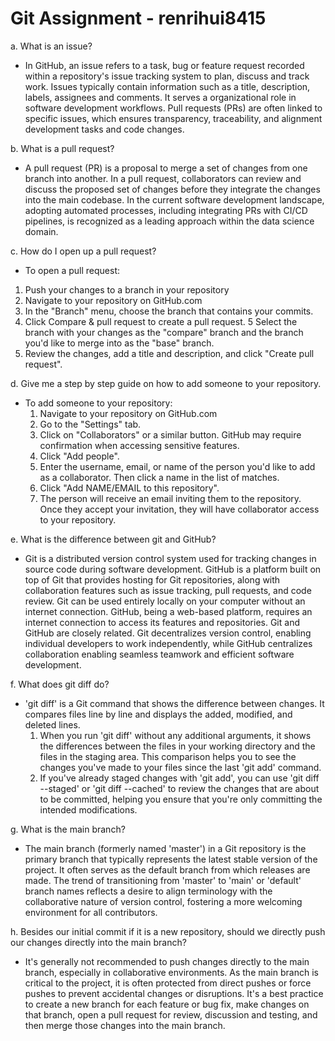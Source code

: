 # Git Assignment - renrihui8415
a. What is an issue?
- In GitHub, an issue refers to a task, bug or feature request recorded within a repository's issue tracking system to plan, discuss and track work. Issues typically contain information such as a title, description, labels, assignees and comments. It serves a organizational role in software development workflows. Pull requests (PRs) are often linked to specific issues, which ensures transparency, traceability, and alignment development tasks and code changes.

b. What is a pull request?
- A pull request (PR) is a proposal to merge a set of changes from one branch into another. In a pull request, collaborators can review and discuss the proposed set of changes before they integrate the changes into the main codebase. In the current software development landscape, adopting automated processes, including integrating PRs with CI/CD pipelines, is recognized as a leading approach within the data science domain.

c. How do I open up a pull request?
- To open a pull request:
 1. Push your changes to a branch in your repository
 2. Navigate to your repository on GitHub.com
 3. In the "Branch" menu, choose the branch that contains your commits.
 4. Click Compare & pull request to create a pull request.
 5 Select the branch with your changes as the "compare" branch and the branch you'd like to merge into as the "base" branch.
 6. Review the changes, add a title and description, and click "Create pull request".

d. Give me a step by step guide on how to add someone to your repository.
- To add someone to your repository:
  1. Navigate to your repository on GitHub.com
  2. Go to the "Settings" tab.
  3. Click on "Collaborators" or a similar button. GitHub may require confirmation when accessing sensitive features.
  4. Click "Add people".
  5. Enter the username, email, or name of the person you'd like to add as a collaborator. Then click a name in the list of matches.
  6. Click "Add NAME/EMAIL to this repository".
  7. The person will receive an email inviting them to the repository. Once they accept your invitation, they will have collaborator access to your repository.
  
e. What is the difference between git and GitHub?
- Git is a distributed version control system used for tracking changes in source code during software development. GitHub is a platform built on top of Git that provides hosting for Git repositories, along with collaboration features such as issue tracking, pull requests, and code review. Git can be used entirely locally on your computer without an internet connection. GitHub, being a web-based platform, requires an internet connection to access its features and repositories. Git and GitHub are closely related. Git decentralizes version control, enabling individual developers to work independently, while GitHub centralizes collaboration enabling seamless teamwork and efficient software development.

f. What does git diff do?
- 'git diff' is a Git command that shows the difference between changes. It compares files line by line and displays the added, modified, and deleted lines. 
  1. When you run 'git diff' without any additional arguments, it shows the differences between the files in your working directory and the files in the staging area. This comparison helps you to see the changes you've made to your files since the last 'git add' command.
  2. If you've already staged changes with 'git add', you can use 'git diff --staged' or 'git diff --cached' to review the changes that are about to be committed, helping you ensure that you're only committing the intended modifications.

g. What is the main branch?
- The main branch (formerly named 'master') in a Git repository is the primary branch that typically represents the latest stable version of the project. It often serves as the default branch from which releases are made. The trend of transitioning from 'master' to 'main' or 'default' branch names reflects a desire to align terminology with the collaborative nature of version control, fostering a more welcoming environment for all contributors.

h. Besides our initial commit if it is a new repository, should we directly push our changes directly into the main branch?
- It's generally not recommended to push changes directly to the main branch, especially in collaborative environments. As the main branch is critical to the project, it is often protected from direct pushes or force pushes to prevent accidental changes or disruptions. It's a best practice to create a new branch for each feature or bug fix, make changes on that branch, open a pull request for review, discussion and testing, and then merge those changes into the main branch.
